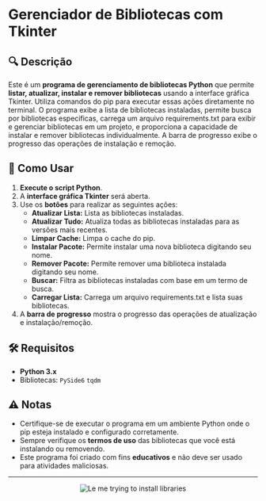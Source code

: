 # Gerenciador de Bibliotecas com Tkinter

## 🔍 Descrição
Este é um **programa de gerenciamento de bibliotecas Python** que permite **listar, atualizar, instalar e remover bibliotecas** usando a interface gráfica Tkinter. Utiliza comandos do pip para executar essas ações diretamente no terminal. O programa exibe a lista de bibliotecas instaladas, permite busca por bibliotecas específicas, carrega um arquivo requirements.txt para exibir e gerenciar bibliotecas em um projeto, e proporciona a capacidade de instalar e remover bibliotecas individualmente. A barra de progresso exibe o progresso das operações de instalação e remoção.

## 🚀 Como Usar
1. **Execute o script Python**.
2. A **interface gráfica Tkinter** será aberta.
3. Use os **botões** para realizar as seguintes ações:
   - **Atualizar Lista:** Lista as bibliotecas instaladas.
   - **Atualizar Tudo:** Atualiza todas as bibliotecas instaladas para as versões mais recentes.
   - **Limpar Cache:** Limpa o cache do pip.
   - **Instalar Pacote:** Permite instalar uma nova biblioteca digitando seu nome.
   - **Remover Pacote:** Permite remover uma biblioteca instalada digitando seu nome.
   - **Buscar:** Filtra as bibliotecas instaladas com base em um termo de busca.
   - **Carregar Lista:** Carrega um arquivo requirements.txt e lista suas bibliotecas.
4. A **barra de progresso** mostra o progresso das operações de atualização e instalação/remoção.

## 🛠️ Requisitos
- **Python 3.x**
- Bibliotecas: `PySide6` `tqdm`

## ⚠️ Notas
- Certifique-se de executar o programa em um ambiente Python onde o pip esteja instalado e configurado corretamente.
- Sempre verifique os **termos de uso** das bibliotecas que você está instalando ou removendo.
- Este programa foi criado com fins **educativos** e não deve ser usado para atividades maliciosas.

---

<p align="center">
  <img src="https://media.giphy.com/media/y5W98cY6OCudO/giphy.gif" alt="Le me trying to install libraries"/>
</p>
